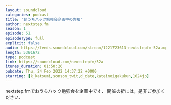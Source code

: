 ```yaml
---
layout: soundcloud
categories: podcast
title: 'おうちハック勉強会企画中の告知'
author: nextstep.fm
season: 1
episode: 51
episodeType: full
explicit: false
audio: https://feeds.soundcloud.com/stream/1221723613-nextstepfm-52a.mp3
length: 5391672
type: podcast
link: https://soundcloud.com/nextstepfm/52a
itunes_duration: 01:50:26
pubdate: Thu, 24 Feb 2022 14:37:22 +0000
starring: [k_katsumi,sonson_twit,d_date,kateinoigakukun,1024jp]
---
```


nextstep.fmでおうちハック勉強会を企画中です．
開催の折には，是非ご参加ください．

